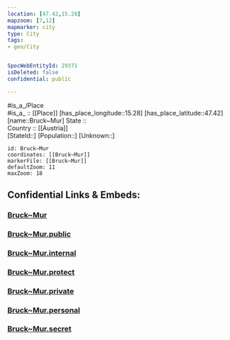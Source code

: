 ```yaml
---
location: [47.42,15.28] 
mapzoom: [7,12] 
mapmarker: city 
type: City
tags:
- geo/City


SpocWebEntityId: 29371
isDeleted: false
confidential: public

---
```

#is_a_/Place  
#is_a_ :: [[Place]] 
[has_place_longitude::15.28] 
[has_place_latitude::47.42] 
[name::Bruck~Mur] 
State ::  
Country :: [[Austria]]  
[StateId::] 
[Population::] 
[Unknown::] 


```leaflet
id: Bruck~Mur
coordinates: [[Bruck~Mur]] 
markerFile: [[Bruck~Mur]] 
defaultZoom: 11 
maxZoom: 18
```


## Confidential Links & Embeds: 

### [Bruck~Mur](/_Standards/Earth/Continent/Europe/Europe~Central/Austria/Austrias_States/Steiermark/City/Bruck~Mur.md) 

### [Bruck~Mur.public](/_public/Earth/Continent/Europe/Europe~Central/Austria/Austrias_States/Steiermark/City/Bruck~Mur.public.md) 

### [Bruck~Mur.internal](/_internal/Earth/Continent/Europe/Europe~Central/Austria/Austrias_States/Steiermark/City/Bruck~Mur.internal.md) 

### [Bruck~Mur.protect](/_protect/Earth/Continent/Europe/Europe~Central/Austria/Austrias_States/Steiermark/City/Bruck~Mur.protect.md) 

### [Bruck~Mur.private](/_private/Earth/Continent/Europe/Europe~Central/Austria/Austrias_States/Steiermark/City/Bruck~Mur.private.md) 

### [Bruck~Mur.personal](/_personal/Earth/Continent/Europe/Europe~Central/Austria/Austrias_States/Steiermark/City/Bruck~Mur.personal.md) 

### [Bruck~Mur.secret](/_secret/Earth/Continent/Europe/Europe~Central/Austria/Austrias_States/Steiermark/City/Bruck~Mur.secret.md)


